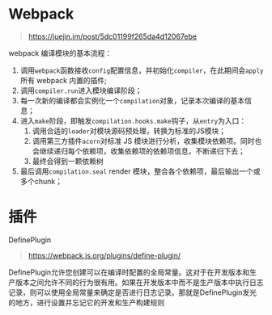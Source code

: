 # Webpack

> https://juejin.im/post/5dc01199f265da4d12067ebe



webpack 编译模块的基本流程：

1. 调用`webpack`函数接收`config`配置信息，并初始化`compiler`，在此期间会`apply`所有 webpack 内置的插件;
2. 调用`compiler.run`进入模块编译阶段；
3. 每一次新的编译都会实例化一个`compilation`对象，记录本次编译的基本信息；
4. 进入`make`阶段，即触发`compilation.hooks.make`钩子，从`entry`为入口： 
   1. 调用合适的`loader`对模块源码预处理，转换为标准的JS模块；
   2. 调用第三方插件`acorn`对标准 JS 模块进行分析，收集模块依赖项。同时也会继续递归每个依赖项，收集依赖项的依赖项信息，不断递归下去；
   3. 最终会得到一颗依赖树
5. 最后调用`compilation.seal` render 模块，整合各个依赖项，最后输出一个或多个chunk；





# 插件

DefinePlugin

> https://webpack.js.org/plugins/define-plugin/

DefinePlugin允许您创建可以在编译时配置的全局常量。这对于在开发版本和生产版本之间允许不同的行为很有用。如果在开发版本中而不是生产版本中执行日志记录，则可以使用全局常量来确定是否进行日志记录。那就是DefinePlugin发光的地方，进行设置并忘记它的开发和生产构建规则




